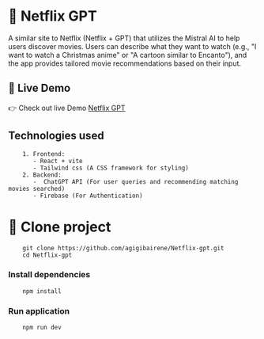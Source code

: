 # 📌 Netflix GPT

A similar site to Netflix (Netflix + GPT) that utilizes the Mistral AI to help users discover movies. Users can describe what they want to watch (e.g., "I want to watch a Christmas anime" or "A cartoon similar to Encanto"), and the app provides tailored movie recommendations based on their input.


## 📌 Live Demo

👉 Check out live Demo [Netflix GPT](https://netflix-gpt-seven-smoky.vercel.app/)


## Technologies used
```
    1. Frontend: 
       - React + vite
       - Tailwind css (A CSS framework for styling)
    2. Backend: 
       -  ChatGPT API (For user queries and recommending matching movies searched)
       - Firebase (For Authentication)
```

# 📌 Clone project
```
    git clone https://github.com/agigibairene/Netflix-gpt.git
    cd Netflix-gpt
```

### Install dependencies
```
    npm install
```

### Run application
```
    npm run dev
```